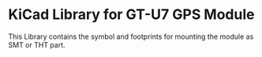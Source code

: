 # KiCad Library for GT-U7 GPS Module

This Library contains the symbol and footprints for mounting the module as SMT or THT part. 
